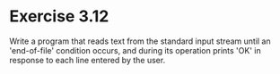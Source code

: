 # Exercise 3.12
Write a program that reads text from the standard input stream until an 'end-of-file' condition occurs, and during its operation prints 'OK' in response to each line entered by the user.
